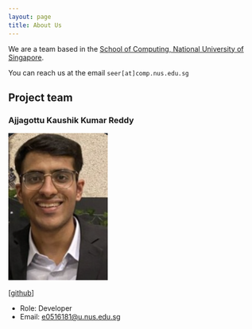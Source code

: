 ```yaml
---
layout: page
title: About Us
---
```


We are a team based in the [School of Computing, National University of Singapore](http://www.comp.nus.edu.sg).

You can reach us at the email `seer[at]comp.nus.edu.sg`

## Project team

### Ajjagottu Kaushik Kumar Reddy

<img src="images/kaushikkrdy.png" width="200px">

[[github](https://github.com/kaushikkrdy)]

* Role: Developer
* Email: e0516181@u.nus.edu.sg
